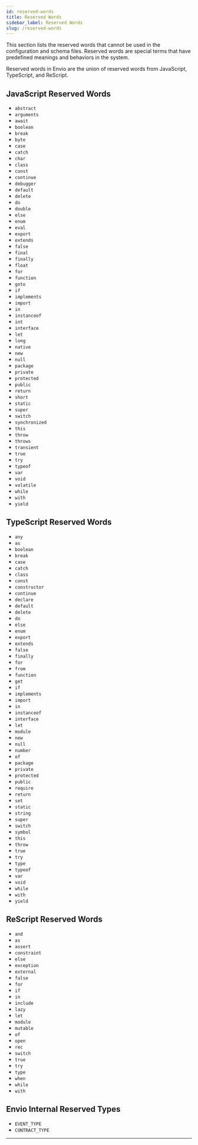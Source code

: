 ```yaml
---
id: reserved-words
title: Reserved Words
sidebar_label: Reserved Words
slug: /reserved-words
---
```


This section lists the reserved words that cannot be used in the configuration and schema files. Reserved words are special terms that have predefined meanings and behaviors in the system.

Reserved words in Envio are the union of reserved words from JavaScript, TypeScript, and ReScript.

## JavaScript Reserved Words

- `abstract`
- `arguments`
- `await`
- `boolean`
- `break`
- `byte`
- `case`
- `catch`
- `char`
- `class`
- `const`
- `continue`
- `debugger`
- `default`
- `delete`
- `do`
- `double`
- `else`
- `enum`
- `eval`
- `export`
- `extends`
- `false`
- `final`
- `finally`
- `float`
- `for`
- `function`
- `goto`
- `if`
- `implements`
- `import`
- `in`
- `instanceof`
- `int`
- `interface`
- `let`
- `long`
- `native`
- `new`
- `null`
- `package`
- `private`
- `protected`
- `public`
- `return`
- `short`
- `static`
- `super`
- `switch`
- `synchronized`
- `this`
- `throw`
- `throws`
- `transient`
- `true`
- `try`
- `typeof`
- `var`
- `void`
- `volatile`
- `while`
- `with`
- `yield`

## TypeScript Reserved Words

- `any`
- `as`
- `boolean`
- `break`
- `case`
- `catch`
- `class`
- `const`
- `constructor`
- `continue`
- `declare`
- `default`
- `delete`
- `do`
- `else`
- `enum`
- `export`
- `extends`
- `false`
- `finally`
- `for`
- `from`
- `function`
- `get`
- `if`
- `implements`
- `import`
- `in`
- `instanceof`
- `interface`
- `let`
- `module`
- `new`
- `null`
- `number`
- `of`
- `package`
- `private`
- `protected`
- `public`
- `require`
- `return`
- `set`
- `static`
- `string`
- `super`
- `switch`
- `symbol`
- `this`
- `throw`
- `true`
- `try`
- `type`
- `typeof`
- `var`
- `void`
- `while`
- `with`
- `yield`

## ReScript Reserved Words

- `and`
- `as`
- `assert`
- `constraint`
- `else`
- `exception`
- `external`
- `false`
- `for`
- `if`
- `in`
- `include`
- `lazy`
- `let`
- `module`
- `mutable`
- `of`
- `open`
- `rec`
- `switch`
- `true`
- `try`
- `type`
- `when`
- `while`
- `with`

## Envio Internal Reserved Types
- `EVENT_TYPE`
- `CONTRACT_TYPE` 

---
